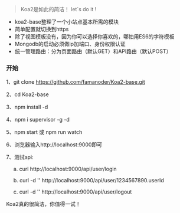 >Koa2是如此的简洁！ let`s do it !

* koa2-base整理了一个小站点基本所需的模块
* 简单配置就切换到https
* 除了视图模板没有，因为你可以选择你喜欢的，哪怕用ES6的字符模板
* Mongodb的启动必须做ip加端口、身份权限认证
* 统一管理路由：分为页面路由（默认GET）和API路由（默认POST）

### 开始

1、git clone https://github.com/famanoder/Koa2-base.git

2、cd Koa2-base

3、npm install -d

4、npm i supervisor -g -d

5、npm start 或 npm run watch

6、浏览器输入http://localhost:9000即可

7、测试api:

  &nbsp;&nbsp;&nbsp;&nbsp;&nbsp;a. curl http://localhost:9000/api/user/login
  
  &nbsp;&nbsp;&nbsp;&nbsp;&nbsp;b. curl -d '' http://localhost:9000/api/user/1234567890.userId
  
  &nbsp;&nbsp;&nbsp;&nbsp;&nbsp;c. curl -d '' http://localhost:9000/api/user/logout
  





Koa2真的很简洁，你值得一试！
